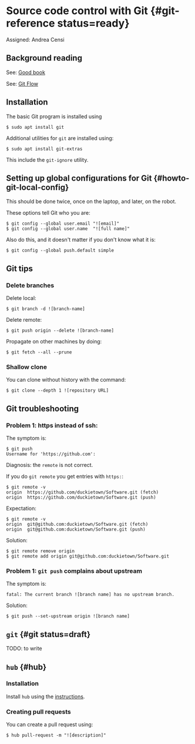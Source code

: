 # Source code control with Git {#git-reference status=ready}

Assigned: Andrea Censi

## Background reading

See: [Good book](https://git-scm.com/book/en/v2)

See: [Git Flow](http://nvie.com/posts/a-successful-git-branching-model/)

## Installation

The basic Git program is installed using

    $ sudo apt install git

Additional utilities for `git` are installed using:

    $ sudo apt install git-extras

This include the `git-ignore` utility.


## Setting up global configurations for Git  {#howto-git-local-config}

This should be done twice, once on the laptop, and later, on the robot.

These options tell Git who you are:

    $ git config --global user.email "![email]"
    $ git config --global user.name  "![full name]"

Also do this, and it doesn't matter if you don't know what it is:

    $ git config --global push.default simple

## Git tips

### Delete branches


Delete local:

    $ git branch -d ![branch-name]

Delete remote:

    $ git push origin --delete ![branch-name]


Propagate on other machines by doing:

    $ git fetch --all --prune


### Shallow clone

You can clone without history with the command:

    $ git clone --depth 1 ![repository URL]

## Git troubleshooting


### Problem 1: https instead of ssh:

The symptom is:

    $ git push
    Username for 'https://github.com':

Diagnosis: the `remote` is not correct.

If you do `git remote` you get entries with `https:`:

    $ git remote -v
    origin  https://github.com/duckietown/Software.git (fetch)
    origin  https://github.com/duckietown/Software.git (push)

Expectation:

    $ git remote -v
    origin  git@github.com:duckietown/Software.git (fetch)
    origin  git@github.com:duckietown/Software.git (push)

Solution:

    $ git remote remove origin
    $ git remote add origin git@github.com:duckietown/Software.git


### Problem 1: `git push` complains about upstream

The symptom is:

    fatal: The current branch ![branch name] has no upstream branch.

Solution:

    $ git push --set-upstream origin ![branch name]

## `git` {#git status=draft}

TODO: to write


## `hub` {#hub}


### Installation

Install `hub` using the [instructions](https://hub.github.com/).

### Creating pull requests

You can create a pull request using:

    $ hub pull-request -m "![description]"
